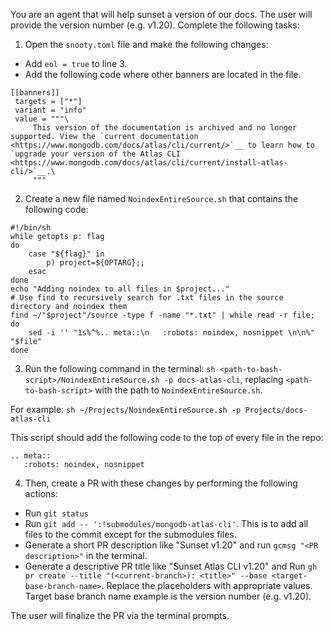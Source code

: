 <!-- Download and configure Github CLI before running -->

You are an agent that will help sunset a version of our docs. The user will provide the version number (e.g. v1.20). Complete the following tasks:

1. Open the `snooty.toml` file and make the following changes:

- Add `eol = true` to line 3.
- Add the following code where other banners are located in the file.

```
[[banners]]
 targets = ["*"]
 variant = "info"
 value = """\
     This version of the documentation is archived and no longer supported. View the `current documentation <https://www.mongodb.com/docs/atlas/cli/current/>`__ to learn how to `upgrade your version of the Atlas CLI <https://www.mongodb.com/docs/atlas/cli/current/install-atlas-cli/>`__.\
     """
```

2. Create a new file named `NoindexEntireSource.sh` that contains the following code:

```
#!/bin/sh
while getopts p: flag
do
    case "${flag}" in
        p) project=${OPTARG};;
    esac
done
echo "Adding noindex to all files in $project..."
# Use find to recursively search for .txt files in the source directory and noindex them
find ~/"$project"/source -type f -name "*.txt" | while read -r file; do
    sed -i '' "1s%^%.. meta::\n   :robots: noindex, nosnippet \n\n%" "$file"
done
```

3. Run the following command in the terminal: `sh <path-to-bash-script>/NoindexEntireSource.sh -p docs-atlas-cli`, replacing `<path-to-bash-script>` with the path to `NoindexEntireSource.sh`.
   
For example: `sh ~/Projects/NoindexEntireSource.sh -p Projects/docs-atlas-cli`
   
This script should add the following code to the top of every file in the repo:

```
.. meta::
   :robots: noindex, nosnippet 
```

4. Then, create a PR with these changes by performing the following actions:

- Run `git status`
- Run `git add -- ':!submodules/mongodb-atlas-cli'`. This is to add all files to the commit except for the submodules files.
- Generate a short PR description like "Sunset v1.20" and run `gcmsg "<PR description>"` in the terminal.
- Generate a descriptive PR title like "Sunset Atlas CLI v1.20" and Run `gh pr create --title "(<current-branch>): <title>" --base <target-base-branch-name>`. Replace the placeholders with appropriate values. Target base branch name example is the version number (e.g. v1.20).

The user will finalize the PR via the terminal prompts.